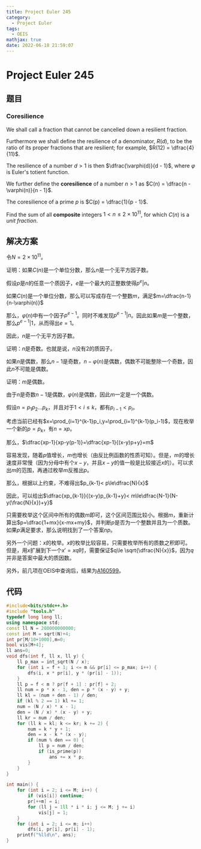 ```yaml
---
title: Project Euler 245
category:
  - Project Euler
tags:
  - OEIS
mathjax: true
date: 2022-06-18 21:59:07
---
```


<escape><!-- more --></escape>

# Project Euler 245

## 题目

### Coresilience

We shall call a fraction that cannot be cancelled down a resilient fraction.

Furthermore we shall define the resilience of a denominator, $R(d)$, to be the ratio of its proper fractions that are resilient; for example, $R(12) = \dfrac{4}{11}$.

The resilience of a number $d \gt 1$ is then $\dfrac{\varphi(d)}{d - 1}$, where $\varphi$ is Euler's totient function.

We further define the **coresilience** of a number $n \gt 1$ as $C(n) = \dfrac{n - \varphi(n)}{n - 1}$.

The coresilience of a prime $p$ is $C(p) = \dfrac{1}{p - 1}$.

Find the sum of all <b>composite</b> integers $1 \lt n \le 2 \times 10^{11}$, for which $C(n)$ is a <dfn title="A fraction with numerator 1">unit fraction</dfn>.

## 解决方案

令$N=2\times 10^{11}$。

证明：如果$C(n)$是一个单位分数，那么$n$是一个无平方因子数。

假设$p$是$n$的任意一个质因子，$e$是一个最大的正整数使得$p^e|n$。

如果$C(n)$是一个单位分数，那么可以写成存在一个整数$m$，满足$m=\dfrac{n-1}{n-\varphi(n)}$

那么，$\varphi(n)$中有一个因子$p^{e-1}$。同时不难发现$p^{e-1}|n$。因此如果$m$是一个整数，那么$p^{e-1}|1$，从而得出$e=1$。

因此，$n$是一个无平方因子数。

证明：$n$是奇数。也就是说，$n$没有$2$的质因子。

如果$n$是偶数，那么$n-1$是奇数，$n-\varphi(n)$是偶数，偶数不可能整除一个奇数，因此$n$不可能是偶数。

证明：$m$是偶数。

由于$n$是奇数$n-1$是偶数，$\varphi(n)$是偶数，因此$m$一定是一个偶数。

假设$n=p_1p_2\dots p_k$，并且对于$1< i\le k$，都有$p_{i-1}< p_i$。

考虑当前已经有$x=\prod_{i=1}^{k-1}p_i,y=\prod_{i=1}^{k-1}(p_i-1)$，现在枚举一个新的$p=p_k$，有$n=xp$。

那么，$\dfrac{xp-1}{xp-y(p-1)}=\dfrac{xp-1}{(x-y)p+y}=m$

容易发现，随着$p$值增长，$m$也增长（由反比例函数的性质可知）。但是，$m$的增长速度非常慢（因为分母中有个$x-y$，并且$x-y$的值一般是比较接近$x$的）。可以求出$m$的范围，再通过枚举$m$反推出$p$。

那么，根据以上约束，不难得出$p_{k-1}< p\le\dfrac{N}{x}$

因此，可以给出$\dfrac{xp_{k-1}}{(x-y)p_{k-1}+y}< m\le\dfrac{N-1}{N-y(\frac{N}{x})+y}$

只需要枚举这个区间中所有的偶数$m$即可，这个区间范围比较小。根据$m$，重新计算出$p=\dfrac{1+mx}{x-mx+my}$，并判断$p$是否为一个整数并且为一个质数。如果$p$满足要求，那么说明找到了一个答案$np$。

另外一个问题：$x$的枚举。$x$的枚举比较容易，只需要枚举所有的质数之积即可。但是，用$x$扩展到下一个$x'=xq$时，需要保证$q\le \sqrt{\dfrac{N}{x}}$，因为$q$并非是答案中最大的质因数。

另外，前几项在OEIS中查询后，结果为[A160599](https://oeis.org/A160599)。

## 代码

```C++
#include<bits/stdc++.h>
#include "tools.h"
typedef long long ll;
using namespace std;
const ll N = 200000000000;
const int M = sqrt(N)+4;
int pr[M/10+1000],m=0;
bool vis[M+4];
ll ans=0;
void dfs(int f, ll x, ll y) {
    ll p_max = int_sqrt(N / x);
    for (int i = f + 1; i <= m && pr[i] <= p_max; i++) {
        dfs(i, x * pr[i], y * (pr[i] - 1));
    }
    ll p = f < m ? pr[f + 1] : pr[f] + 2;
    ll num = p * x - 1, den = p * (x - y) + y;
    ll kl = (num + den - 1) / den;
    if (kl % 2 == 1) kl += 1;
    num = (N / x) * x - 1;
    den = (N / x) * (x - y) + y;
    ll kr = num / den;
    for (ll k = kl; k <= kr; k += 2) {
        num = k * y + 1;
        den = x - k * (x - y);
        if (num % den == 0) {
            ll p = num / den;
            if (is_prime(p))
                ans += x * p;
        }
    }
}

int main() {
    for (int i = 2; i <= M; i++) {
        if (vis[i]) continue;
        pr[++m] = i;
        for (ll j = 1ll * i * i; j <= M; j += i)
            vis[j] = 1;
    }
    for (int i = 2; i <= m; i++)
        dfs(i, pr[i], pr[i] - 1);
    printf("%lld\n", ans);
}
```
